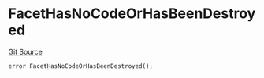 # FacetHasNoCodeOrHasBeenDestroyed
[Git Source](https://github.com/thrackle-io/tron/blob/cbc87814d6bed0b3e71e8ab959486c532d05c771/src/client/token/handler/diamond/HandlerDiamond.sol)


```solidity
error FacetHasNoCodeOrHasBeenDestroyed();
```

